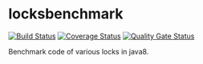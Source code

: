 # locksbenchmark
[![Build Status](https://www.travis-ci.org/chenpy228/locksbenchmark.svg?branch=master)](https://www.travis-ci.org/chenpy228/locksbenchmark)
[![Coverage Status](https://coveralls.io/repos/github/chenpy228/locksbenchmark/badge.svg?branch=master)](https://coveralls.io/github/chenpy228/locksbenchmark?branch=master)
[![Quality Gate Status](https://sonarcloud.io/api/project_badges/measure?project=locksbenchmark&metric=alert_status)](https://sonarcloud.io/dashboard?id=locksbenchmark)

Benchmark code of various locks in java8.
